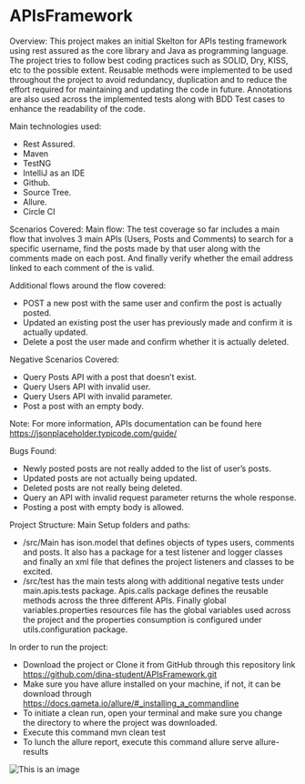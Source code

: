 # APIsFramework

Overview:
This project makes an initial Skelton for APIs testing framework using rest assured as the core library and Java as programming language.
The project tries to follow best coding practices such as SOLID, Dry, KISS, etc to the possible extent. Reusable methods were implemented 
to be used throughout the project to avoid redundancy, duplication and to reduce the effort required for maintaining and updating the code 
in future. Annotations are also used across the implemented tests along with BDD Test cases to enhance the readability of the code.

Main technologies used:
- Rest Assured.
- Maven
- TestNG
- IntelliJ as an IDE 
- Github.
- Source Tree.
- Allure.
- Circle CI

Scenarios Covered:
Main flow:
The test coverage so far includes a main flow that involves 3 main APIs (Users, Posts and Comments) to search for a specific username, find the posts made by that user along with the comments made on each post. And finally verify whether the email address linked to each comment of the is valid.

Additional flows around the flow covered:
- POST a new post with the same user and confirm the post is actually posted.
- Updated an existing post the user has previously made and confirm it is actually updated.
- Delete a post the user made and confirm whether it is actually deleted.

Negative Scenarios Covered:
- Query Posts API with a post that doesn’t exist.
- Query Users API with invalid user.
- Query Users API with invalid parameter.
- Post a post with an empty body.

Note: For more information, APIs documentation can be found here https://jsonplaceholder.typicode.com/guide/

Bugs Found:
- Newly posted posts are not really added to the list of user’s posts.
- Updated posts are not actually being updated.
- Deleted posts are not really being deleted.
- Query an API with invalid request parameter returns the whole response.
- Posting a post with empty body is allowed.

Project Structure:
Main Setup folders and paths:
- /src/Main has ison.model that defines objects of types users, comments and posts. It also has a package for a test listener and logger classes and finally an xml file that defines the project listeners and classes to be excited.
- /src/test has the main tests along with additional negative tests under main.apis.tests package. Apis.calls package defines the reusable methods across the three different APIs. Finally global variables.properties resources file has the global variables used across the project and the properties consumption is configured under utils.configuration package.

In order to run the project:
- Download the project or Clone it from GitHub through this repository link https://github.com/dina-student/APIsFramework.git
- Make sure you have allure installed on your machine, if not, it can be download through https://docs.qameta.io/allure/#_installing_a_commandline
- To initiate a clean run, open your terminal and make sure you change the directory to where the project was downloaded.
- Execute this command mvn clean test
- To lunch the allure report, execute this command allure serve allure-results

 
![This is an image](https://github.com/dina-student/APIsFramework/blob/master/Overview.png)
 
